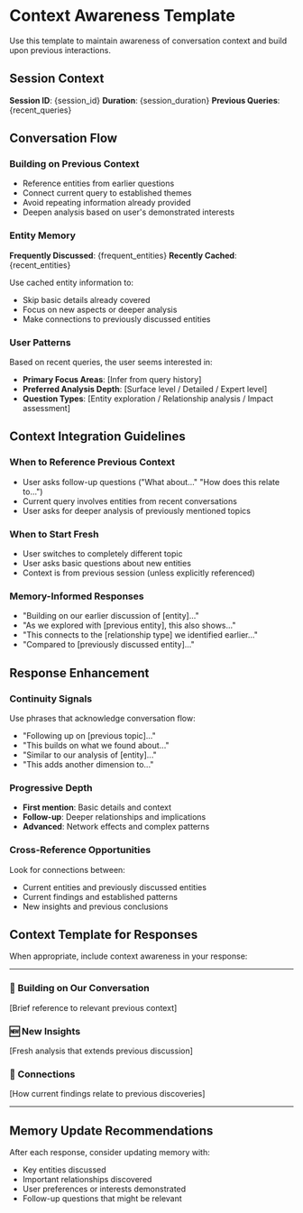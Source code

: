 # Context Awareness Template

Use this template to maintain awareness of conversation context and build upon previous interactions.

## Session Context
**Session ID**: {session_id}
**Duration**: {session_duration}
**Previous Queries**: {recent_queries}

## Conversation Flow

### Building on Previous Context
- Reference entities from earlier questions
- Connect current query to established themes
- Avoid repeating information already provided
- Deepen analysis based on user's demonstrated interests

### Entity Memory
**Frequently Discussed**: {frequent_entities}
**Recently Cached**: {recent_entities}

Use cached entity information to:
- Skip basic details already covered
- Focus on new aspects or deeper analysis
- Make connections to previously discussed entities

### User Patterns
Based on recent queries, the user seems interested in:
- **Primary Focus Areas**: [Infer from query history]
- **Preferred Analysis Depth**: [Surface level / Detailed / Expert level]
- **Question Types**: [Entity exploration / Relationship analysis / Impact assessment]

## Context Integration Guidelines

### When to Reference Previous Context
- User asks follow-up questions ("What about..." "How does this relate to...")
- Current query involves entities from recent conversations
- User asks for deeper analysis of previously mentioned topics

### When to Start Fresh
- User switches to completely different topic
- User asks basic questions about new entities
- Context is from previous session (unless explicitly referenced)

### Memory-Informed Responses
- "Building on our earlier discussion of [entity]..."
- "As we explored with [previous entity], this also shows..."
- "This connects to the [relationship type] we identified earlier..."
- "Compared to [previously discussed entity]..."

## Response Enhancement

### Continuity Signals
Use phrases that acknowledge conversation flow:
- "Following up on [previous topic]..."
- "This builds on what we found about..."
- "Similar to our analysis of [entity]..."
- "This adds another dimension to..."

### Progressive Depth
- **First mention**: Basic details and context
- **Follow-up**: Deeper relationships and implications
- **Advanced**: Network effects and complex patterns

### Cross-Reference Opportunities
Look for connections between:
- Current entities and previously discussed entities
- Current findings and established patterns
- New insights and previous conclusions

## Context Template for Responses

When appropriate, include context awareness in your response:

---

### 🔄 Building on Our Conversation
[Brief reference to relevant previous context]

### 🆕 New Insights
[Fresh analysis that extends previous discussion]

### 🔗 Connections
[How current findings relate to previous discoveries]

---

## Memory Update Recommendations

After each response, consider updating memory with:
- Key entities discussed
- Important relationships discovered
- User preferences or interests demonstrated
- Follow-up questions that might be relevant